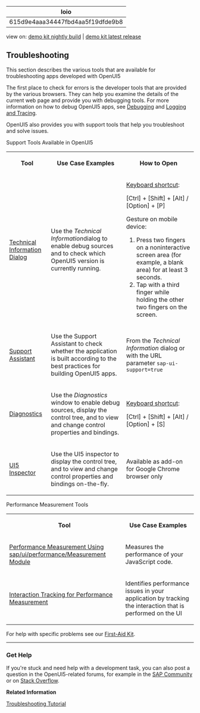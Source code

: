 <!-- loio615d9e4aaa34447fbd4aa5f19dfde9b8 -->

| loio |
| -----|
| 615d9e4aaa34447fbd4aa5f19dfde9b8 |

<div id="loio">

view on: [demo kit nightly build](https://openui5nightly.hana.ondemand.com/#/topic/615d9e4aaa34447fbd4aa5f19dfde9b8) | [demo kit latest release](https://openui5.hana.ondemand.com/#/topic/615d9e4aaa34447fbd4aa5f19dfde9b8)</div>

## Troubleshooting

This section describes the various tools that are available for troubleshooting apps developed with OpenUI5

The first place to check for errors is the developer tools that are provided by the various browsers. They can help you examine the details of the current web page and provide you with debugging tools. For more information on how to debug OpenUI5 apps, see [Debugging](Debugging_c9b0f8c.md#loioc9b0f8cca852443f9b8d3bf8ba5626ab) and [Logging and Tracing](Logging_and_Tracing_9f4d62c.md).

     

OpenUI5 also provides you with support tools that help you troubleshoot and solve issues.

<a name="loio615d9e4aaa34447fbd4aa5f19dfde9b8__table_ugc_h2n_tv"/>Support Tools Available in OpenUI5


<table>
<tr>
<th>

Tool



</th>
<th>

Use Case Examples



</th>
<th>

How to Open



</th>
</tr>
<tr>
<td>

 [Technical Information Dialog](Technical_Information_Dialog_616a3ef.md#loio616a3ef07f554e20a3adf749c11f64e9) 



</td>
<td>

Use the *Technical Information*dialog to enable debug sources and to check which OpenUI5 version is currently running.



</td>
<td>

[Keyboard shortcut](Keyboard_Shortcuts_for_OpenUI5_Tools_154844c.md):

 [Ctrl\] + [Shift\] + [Alt\] / [Option\] + [P\] 

Gesture on mobile device:

1.  Press two fingers on a noninteractive screen area \(for example, a blank area\) for at least 3 seconds.
2.  Tap with a third finger while holding the other two fingers on the screen.



</td>
</tr>
<tr>
<td>

 [Support Assistant](Support_Assistant_57ccd7d.md) 



</td>
<td>

Use the Support Assistant to check whether the application is built according to the best practices for building OpenUI5 apps.



</td>
<td>

From the *Technical Information* dialog or with the URL parameter `sap-ui-support=true` 



</td>
</tr>
<tr>
<td>

 [Diagnostics](Diagnostics_6ec18e8.md#loio6ec18e80b0ce47f290bc2645b0cc86e6) 



</td>
<td>

Use the *Diagnostics* window to enable debug sources, display the control tree, and to view and change control properties and bindings.



</td>
<td>

[Keyboard shortcut](Keyboard_Shortcuts_for_OpenUI5_Tools_154844c.md):

 [Ctrl\] + [Shift\] + [Alt\] / [Option\] + [S\] 



</td>
</tr>
<tr>
<td>

 [UI5 Inspector](UI5_Inspector_b24e724.md) 



</td>
<td>

Use the UI5 inspector to display the control tree, and to view and change control properties and bindings on-the-fly.



</td>
<td>

Available as add-on for Google Chrome browser only



</td>
</tr>
</table>

<a name="loio615d9e4aaa34447fbd4aa5f19dfde9b8__table_o55_rvb_p1b"/>Performance Measurement Tools


<table>
<tr>
<th>

Tool



</th>
<th>

Use Case Examples



</th>
</tr>
<tr>
<td>

 [Performance Measurement Using sap/ui/performance/Measurement Module](Performance_Measurement_Using_sapuiperformanceMeasurement_Module_78880c0.md) 



</td>
<td>

Measures the performance of your JavaScript code.



</td>
</tr>
<tr>
<td>

 [Interaction Tracking for Performance Measurement](Interaction_Tracking_for_Performance_Measurement_b2825ea.md) 



</td>
<td>

Identifies performance issues in your application by tracking the interaction that is performed on the UI



</td>
</tr>
</table>

For help with specific problems see our [First-Aid Kit](First-Aid_Kit_dfe4f79.md).

***

<a name="loio615d9e4aaa34447fbd4aa5f19dfde9b8__section_sjf_1rz_s1b"/>

### Get Help

If you're stuck and need help with a development task, you can also post a question in the OpenUI5-related forums, for example in the [SAP Community](https://www.sap.com/community/topic/ui5.html) or on [Stack Overflow](https://stackoverflow.com/search?q=sapui5).

**Related Information**  


[Troubleshooting Tutorial](Troubleshooting_5661952.md)

